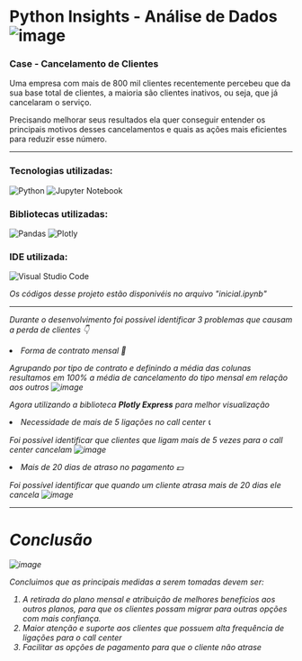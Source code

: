 # Python Insights - Análise de Dados  ![image](https://i.gifer.com/origin/c1/c1509216eff853bf8fb246b72bb07987_w200.gif)
### Case - Cancelamento de Clientes



Uma empresa com mais de 800 mil clientes recentemente percebeu que da sua base total de clientes, a maioria são clientes inativos, ou seja, que já cancelaram o serviço.

Precisando melhorar seus resultados ela quer conseguir entender os principais motivos desses cancelamentos e quais as ações mais eficientes para reduzir esse número.
<hr>

### Tecnologias utilizadas:

![Python](https://img.shields.io/badge/python-3670A0?style=for-the-badge&logo=python&logoColor=ffdd54) 
![Jupyter Notebook](https://img.shields.io/badge/jupyter-%23FA0F00.svg?style=for-the-badge&logo=jupyter&logoColor=white)

### Bibliotecas utilizadas:

![Pandas](https://img.shields.io/badge/pandas-%23150458.svg?style=for-the-badge&logo=pandas&logoColor=white)
![Plotly](https://img.shields.io/badge/Plotly-%233F4F75.svg?style=for-the-badge&logo=plotly&logoColor=white)

### IDE utilizada:

![Visual Studio Code](https://img.shields.io/badge/Visual%20Studio%20Code-0078d7.svg?style=for-the-badge&logo=visual-studio-code&logoColor=white)

<em> Os códigos desse projeto estão disponivéis no arquivo "inicial.ipynb"
<hr>

Durante o desenvolvimento foi possível identificar 3 problemas que causam a perda de clientes 👇



<li> Forma de contrato mensal 📆 </li>

Agrupando por tipo de contrato e definindo a média das colunas resultamos em 100% a média de cancelamento do tipo mensal em relação aos outros
![image](https://github.com/nayara-lucia/python-insights/assets/126920974/78ee03a7-7a6d-48f9-b038-991dfd2bd2f2)

Agora utilizando a biblioteca <b>Plotly Express</b> para melhor visualização

<li> Necessidade de mais de 5 ligações no call center 📞</li>

Foi possível identificar que clientes que ligam mais de 5 vezes para o call center cancelam
![image](https://github.com/nayara-lucia/python-insights/assets/126920974/36ab23da-a190-4bd4-aa0e-94ec86f6b289)

<li> Mais de 20 dias de atraso no pagamento 💵</li>

Foi possível identificar que quando um cliente atrasa mais de 20 dias ele cancela
![image](https://github.com/nayara-lucia/python-insights/assets/126920974/f6fa6625-bc67-4c3f-a998-5273846643d3)
<hr>

# Conclusão

![image](https://static.wixstatic.com/media/1a1140_6078a0cb8c534e11960700ae86aa872b~mv2.gif)

Concluimos que as principais medidas a serem tomadas devem ser:

<ol> 
<li> A retirada do plano mensal e atribuição de melhores benefícios aos outros planos, para que os clientes possam migrar para outras opções com mais confiança. </li> 
<li>Maior atenção e suporte aos clientes que possuem alta frequência de ligações para o call center</li> 
<li>Facilitar as opções de pagamento para que o cliente não atrase</li> 
</ol>
